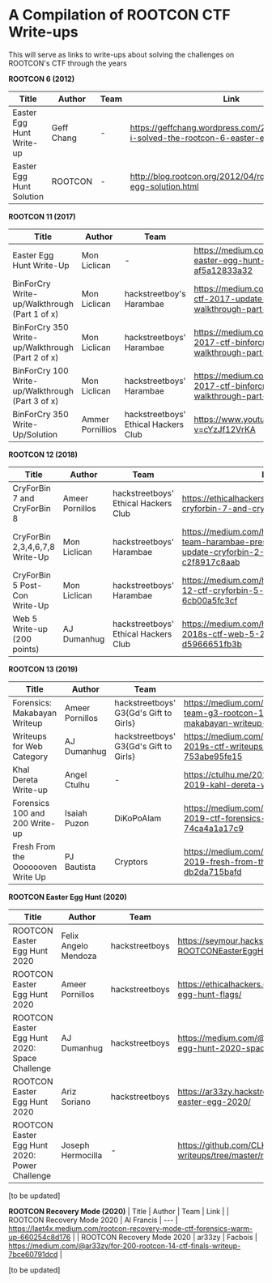 # A Compilation of ROOTCON CTF Write-ups
This will serve as links to write-ups about solving the challenges on ROOTCON's CTF through the years

**ROOTCON 6 (2012)**

| Title | Author | Team | Link |
| --- | --- | --- | --- |
| Easter Egg Hunt Write-up | Geff Chang | - | https://geffchang.wordpress.com/2012/04/09/how-i-solved-the-rootcon-6-easter-egg-hunt/ |
| Easter Egg Hunt Solution | ROOTCON | - | http://blog.rootcon.org/2012/04/rootcon-easter-egg-solution.html |


**ROOTCON 11 (2017)**

| Title | Author | Team | Link |
| --- | --- | --- | --- |
| Easter Egg Hunt Write-Up | Mon Liclican | - | https://medium.com/@monliclican/rootcon-easter-egg-hunt-2017-write-up-af5a12833a32 |
| BinForCry Write-up/Walkthrough (Part 1 of x) | Mon Liclican | hackstreetboy's Harambae | https://medium.com/@monliclican/rootcon-ctf-2017-update-binforcry-write-up-walkthrough-part-1-of-x-c015d60e2583 |
| BinForCry 350 Write-up/Walkthrough (Part 2 of x) | Mon Liclican | hackstreetboys' Harambae | https://medium.com/@monliclican/rootcon-2017-ctf-binforcry-350-write-up-walkthrough-part-2-of-x-5731c91c2266 |
| BinForCry 100 Write-up/Walkthrough (Part 3 of x) | Mon Liclican | hackstreetboys' Harambae | https://medium.com/@monliclican/rootcon-2017-ctf-binforcry-100-write-up-walkthrough-part-3-of-x-9bde70e09e9 |
| BinForCry 350 Write-Up/Solution | Ammer Pornillios | hackstreetboys' Ethical Hackers Club | https://www.youtube.com/watch?v=cYzJf12VrKA |


**ROOTCON 12 (2018)**

| Title | Author | Team | Link |
| --- | --- | --- | --- |
| CryForBin 7 and CryForBin 8 | Ameer Pornillos | hackstreetboys' Ethical Hackers Club | https://ethicalhackers.club/rootcon-12-ctf-cryforbin-7-and-cryforbin-8-write-up/ |
| CryForBin 2,3,4,6,7,8 Write-Up | Mon Liclican | hackstreetboys' Harambae | https://medium.com/hackstreetboys/hsb-team-harambae-presents-rootcon-12-ctf-update-cryforbin-2-3-4-6-7-8-write-up-c2f8917c8aab |
| CryForBin 5 Post-Con Write-Up | Mon Liclican | hackstreetboys' Harambae | https://medium.com/hackstreetboys/rootcon-12-ctf-cryforbin-5-post-con-write-up-6cb00a5fc3cf |
| Web 5 Write-up (200 points) | AJ Dumanhug | hackstreetboys' Ethical Hackers Club | https://medium.com/hackstreetboys/rootcon-2018s-ctf-web-5-200-points-d5966651fb3b |


**ROOTCON 13 (2019)**

| Title | Author | Team | Link |
| --- | --- | --- | --- |
| Forensics: Makabayan Writeup | Ameer Pornillos | hackstreetboys' G3{Gd's Gift to Girls} | https://medium.com/@ameerpornillos/hsb-team-g3-rootcon-13-ctf-forensics-makabayan-writeup-83f1505a9926 |
| Writeups for Web Category | AJ Dumanhug | hackstreetboys' G3{Gd's Gift to Girls} | https://medium.com/bugbountywriteup/rootcon-2019s-ctf-writeups-for-web-category-753abe95fe15 |
| Khal Dereta Write-up | Angel Ctulhu | - | https://ctulhu.me/2019/09/29/rootcon-ctf-2019-kahl-dereta-write-up/ |
| Forensics 100 and 200 Write-up | Isaiah Puzon | DiKoPoAlam | https://medium.com/@isaiah.puzon/rootcon-2019-ctf-forensics-100-and-200-writeup-74ca4a1a17c9
| Fresh From the Ooooooven Write Up | PJ Bautista | Cryptors | https://medium.com/@pjbautista/rootcon-ctf-2019-fresh-from-the-ooooooven-write-up-db2da715bafd |

**ROOTCON Easter Egg Hunt (2020)**

| Title | Author | Team | Link |
| --- | --- | --- | --- |
| ROOTCON Easter Egg Hunt 2020 | Felix Angelo Mendoza | hackstreetboys | https://seymour.hackstreetboys.ph/chals/ctf/2020-ROOTCONEasterEggHunt.html |
| ROOTCON Easter Egg Hunt 2020 | Ameer Pornillos | hackstreetboys | https://ethicalhackers.club/rootcon-2020-easter-egg-hunt-flags/ |
| ROOTCON Easter Egg Hunt 2020: Space Challenge | AJ Dumanhug | hackstreetboys | https://medium.com/@ajdumanhug/rootcon-easter-egg-hunt-2020-space-challenge-a6ec26ef480c |
| ROOTCON Easter Egg Hunt 2020 | Ariz Soriano | hackstreetboys | https://ar33zy.hackstreetboys.ph/rootcon/ctf/rootcon-easter-egg-2020/ |
| ROOTCON Easter Egg Hunt 2020: Power Challenge | Joseph Hermocilla | - | https://github.com/CLKTCK/ctf-writeups/tree/master/rc14-egg/power | 

[to be updated]

**ROOTCON Recovery Mode (2020)**
| Title | Author | Team | Link |
| ROOTCON Recovery Mode 2020 | Al Francis | --- | https://laet4x.medium.com/rootcon-recovery-mode-ctf-forensics-warm-up-660254c8d176 |
| ROOTCON Recovery Mode 2020 | ar33zy | Facbois | https://medium.com/@ar33zy/for-200-rootcon-14-ctf-finals-writeup-7bce60791dcd |

[to be updated]

